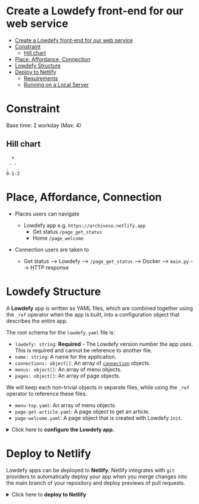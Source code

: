 # Create a Lowdefy front-end for our web service

<!-- TOC -->

- [Create a Lowdefy front-end for our web service](#create-a-lowdefy-front-end-for-our-web-service)
- [Constraint](#constraint)
  - [Hill chart](#hill-chart)
- [Place, Affordance, Connection](#place-affordance-connection)
- [Lowdefy Structure](#lowdefy-structure)
- [Deploy to Netlify](#deploy-to-netlify)
  - [Requirements](#requirements)
  - [Running on a Local Server](#running-on-a-local-server)

<!-- /TOC -->

# Constraint

Base time: 2 workday (Max: 4)

## Hill chart
```
  +
 . .
.   .
0-1-2
```

# Place, Affordance, Connection

* Places users can navigate
  * Lowdefy app e.g. `https://archiveso.netlify.app`
    * Get status `/page_get_status`
    * Home `/page_welcome`

* Connection users are taken to
  * Get status --> Lowdefy --> `/page_get_status` --> Docker --> `main.py` --> HTTP response

# Lowdefy Structure

A **Lowdefy** app is written as YAML files, which are combined together using the `_ref` operator when the app is built, into a configuration object that describes the entire app.

The root schema for the `lowdefy.yaml` file is:

* `lowdefy: string`: **Required** - The Lowdefy version number the app uses. This is required and cannot be reference to another file.
* `name: string`: A name for the application.
* `connections: object[]`: An array of [`connection`](https://docs.lowdefy.com/connections-and-requests) objects.
* `menus: object[]`: An array of menu objects.
* `pages: object[]`: An array of page objects.

We will keep each non-trivial objects in separate files, while using the `_ref` operator to reference these files.

* `menu-top.yaml`: An array of menu objects.
* `page-get-article.yaml`: A page object to get an article.
* `page-welcome.yaml`: A page object that is created with Lowdefy `init`.

<details>
    <summary>Click here to <strong>configure the Lowdefy app.</strong></summary>

1. Refactor the root schema. Edit the `lowdefy.yaml` file and replace the code as follows:

```yml
lowdefy: 3.23.2
name: archiveso

connections:
  - id: conn_my_api
    type: AxiosHttp
    properties:
      baseURL: https://dev.to/api

menus:
  - _ref: menu-top.yaml

pages:
  - _ref: page-get-status.yaml
  - _ref: page-welcome.yaml
```

2. Create a file `menu-top.yaml` and add the following code:

```yml
id: menu_top
links:
  - id: menulink_get_status
    type: MenuLink
    properties:
      icon: AlertOutlined
      title: Get status
    pageId: page_get_status
  - id: menulink_welcome
    type: MenuLink
    properties:
      icon: HomeOutlined
      title: Home
    pageId: page_welcome
```

This file exposes two menu links **Get status** and **Home** with reference ids `menulink_get_status` and `menulink_welcome`. You can customize each [menu `icon`](https://docs.lowdefy.com/Menu#title) under `properties`.

3. Create a file `page-get-status.yaml` and add the following code:

```yml
id: page_get_status
type: PageHeaderMenu

requests:
  - id: http_get_status
    type: AxiosHttp
    connectionId: conn_my_api
    properties:
      url: /articles?top=1

events:
  onEnter:
    - id: event_get_status
      type: Request
      params: http_get_status

blocks:
  - id: md_rest_data
    type: Markdown
    properties:
      content:
        _string.concat:
          - |
            ```yaml
          - _yaml.stringify:
              - _log:
                  _request: http_get_status
          - |
            ```
```

We reference the connection object that we created in the `lowdefy.yaml` file using the `connectionId`. The request get executed on page enter, and it converts the payload from JSON to YAML format.

4. Create a file `page-welcome.yaml` and add the following code:

```yml
id: page_welcome
type: PageHeaderMenu
properties:
  title: Welcome
areas:
  content:
    justify: center
    blocks:
      - id: content_card
        type: Card
        style:
          maxWidth: 800
        blocks:
          - id: content
            type: Result
            properties:
              title: Welcome to your Lowdefy app
              subTitle: We are excited to see what you are going to build
              icon:
                name: HeartTwoTone
                color: '#f00'
            areas:
              extra:
                blocks:
                  - id: docs_button
                    type: Button
                    properties:
                      size: large
                      title: Let's build something
                      color: '#1890ff'
                    events:
                      onClick:
                        - id: link_to_docs
                          type: Link
                          params:
                            url: https://docs.lowdefy.com
                            newTab: true
  footer:
    blocks:
      - id: footer
        type: Paragraph
        properties:
          type: secondary
          content: |
            Made by a Lowdefy 🤖
```

This page is taken from the default `lowdefy.yaml` file, after we executed the `init` command.

</details>

# Deploy to Netlify

Lowdefy apps can be deployed to **Netlify**. Netlify integrates with `git` providers to automatically deploy your app when you merge changes into the main branch of your repository and deploy previews of pull requests.

<details>
    <summary>Click here to <strong>deploy to Netlify</strong></summary>

## Requirements

* [Node.js 12+](https://nodejs.org/en/download/)

## Running on a Local Server

```
npx lowdefy@latest dev --base-directory front
```

**Step 1**

Your project will need to be hosted as a **GitHub** repository.

**Step 2**

Link your GitHub project to Netlify.

* Once logged in to Netlify, click the "**New site from git**" button.
* Choose GitHub, and authorize Netlify to access your repositories.
* Select your repository.
If your repository isn't found, click "**Configure Netlify on Github**", and give Netlify access to your repository.

**Step 3**

Configure your Netlify deployment.

* Set your base directory to `front`.
* Set your build command to `npx lowdefy@latest build-netlify`.
* Set your publish directory to `front/.lowdefy/publish`.
* Under the **Environment** section, add the environment variables for your Lowdefy app.

**Step 4**

Configure the Lowdefy server.

* Click the "**Advanced build settings**" button.
* Set the functions directory to `.lowdefy/functions`.

**Step 5**

Deploy your site.

* Click "Deploy site"
On the "**Site overview**" tab you will find your site url.

**Step 6**

In your local GitHub folder, create a sub folder `front` then:

```sh
cd front
npx lowdefy@latest init
```

This will create two files, `lowdefy.yaml` and `.gitignore`, and a hidden folder `.lowdefy/` in your `front` folder. The first file is the starting point of your front end, which we will replace with our own code.